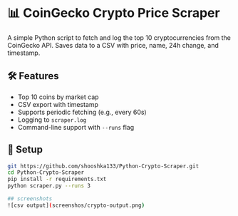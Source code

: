 # 📊 CoinGecko Crypto Price Scraper

A simple Python script to fetch and log the top 10 cryptocurrencies from the CoinGecko API. Saves data to a CSV with price, name, 24h change, and timestamp.

## 🛠 Features

- Top 10 coins by market cap
- CSV export with timestamp
- Supports periodic fetching (e.g., every 60s)
- Logging to `scraper.log`
- Command-line support with `--runs` flag

## 🚀 Setup

```bash
git https://github.com/shooshka133/Python-Crypto-Scraper.git
cd Python-Crypto-Scraper
pip install -r requirements.txt
python scraper.py --runs 3

## screenshots
![csv output](screenshos/crypto-output.png)
